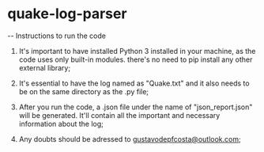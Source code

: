# quake-log-parser

 -- Instructions to run the code

1. It's important to have installed Python 3 installed in your machine, as the code uses only built-in modules. there's no need to pip install any other external library;

2. It's essential to have the log named as "Quake.txt" and it also needs to be on the same directory as the .py file;

3. After you run the code, a .json file under the name of "json_report.json" will be generated. It'll contain all the important and necessary information about the log;

4. Any doubts should be adressed to gustavodepfcosta@outlook.com;
